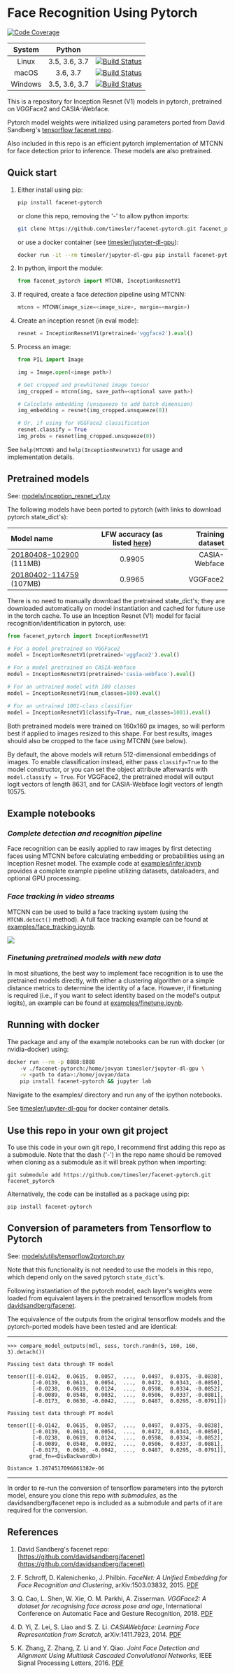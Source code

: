 # Face Recognition Using Pytorch 
[![Code Coverage](https://img.shields.io/codecov/c/github/timesler/facenet-pytorch.svg)](https://codecov.io/gh/timesler/facenet-pytorch)

| System | Python | |
| :---: | :---: | :---: |
| Linux | 3.5, 3.6, 3.7 | [![Build Status](https://travis-ci.com/timesler/facenet-pytorch.svg?branch=master)](https://travis-ci.com/timesler/facenet-pytorch) |
| macOS | 3.6, 3.7 | [![Build Status](https://travis-ci.com/timesler/facenet-pytorch.svg?branch=master)](https://travis-ci.com/timesler/facenet-pytorch) |
| Windows | 3.5, 3.6, 3.7 | [![Build Status](https://travis-ci.com/timesler/facenet-pytorch.svg?branch=master)](https://travis-ci.com/timesler/facenet-pytorch) |

This is a repository for Inception Resnet (V1) models in pytorch, pretrained on VGGFace2 and CASIA-Webface.

Pytorch model weights were initialized using parameters ported from David Sandberg's [tensorflow facenet repo](https://github.com/davidsandberg/facenet).

Also included in this repo is an efficient pytorch implementation of MTCNN for face detection prior to inference. These models are also pretrained.

## Quick start

1. Either install using pip:
    ```bash
    pip install facenet-pytorch
    ```
    or clone this repo, removing the '-' to allow python imports:
    ```bash
    git clone https://github.com/timesler/facenet-pytorch.git facenet_pytorch
    ```
    or use a docker container (see [timesler/jupyter-dl-gpu](https://github.com/timesler/docker-jupyter-dl-gpu)):
    ```bash
    docker run -it --rm timesler/jupyter-dl-gpu pip install facenet-pytorch && ipython
    ```
1. In python, import the module:
    ```python
    from facenet_pytorch import MTCNN, InceptionResnetV1
    ```
1. If required, create a face _detection_ pipeline using MTCNN:
    ```python
    mtcnn = MTCNN(image_size=<image_size>, margin=<margin>)
    ```
1. Create an inception resnet (in eval mode):
    ```python
    resnet = InceptionResnetV1(pretrained='vggface2').eval()
    ```
1. Process an image:
    ```python
    from PIL import Image
    
    img = Image.open(<image path>)

    # Get cropped and prewhitened image tensor
    img_cropped = mtcnn(img, save_path=<optional save path>)

    # Calculate embedding (unsqueeze to add batch dimension)
    img_embedding = resnet(img_cropped.unsqueeze(0))

    # Or, if using for VGGFace2 classification
    resnet.classify = True
    img_probs = resnet(img_cropped.unsqueeze(0))
    ```

See `help(MTCNN)` and `help(InceptionResnetV1)` for usage and implementation details.

## Pretrained models

See: [models/inception_resnet_v1.py](models/inception_resnet_v1.py)

The following models have been ported to pytorch (with links to download pytorch state_dict's):

|Model name|LFW accuracy (as listed [here](https://github.com/davidsandberg/facenet))|Training dataset|
| :- | :-: | -: |
|[20180408-102900](https://drive.google.com/uc?export=download&id=12DYdlLesBl3Kk51EtJsyPS8qA7fErWDX) (111MB)|0.9905|CASIA-Webface|
|[20180402-114759](https://drive.google.com/uc?export=download&id=1TDZVEBudGaEd5POR5X4ZsMvdsh1h68T1) (107MB)|0.9965|VGGFace2|

There is no need to manually download the pretrained state_dict's; they are downloaded automatically on model instantiation and cached for future use in the torch cache. To use an Inception Resnet (V1) model for facial recognition/identification in pytorch, use:

```python
from facenet_pytorch import InceptionResnetV1

# For a model pretrained on VGGFace2
model = InceptionResnetV1(pretrained='vggface2').eval()

# For a model pretrained on CASIA-Webface
model = InceptionResnetV1(pretrained='casia-webface').eval()

# For an untrained model with 100 classes
model = InceptionResnetV1(num_classes=100).eval()

# For an untrained 1001-class classifier
model = InceptionResnetV1(classify=True, num_classes=1001).eval()
```

Both pretrained models were trained on 160x160 px images, so will perform best if applied to images resized to this shape. For best results, images should also be cropped to the face using MTCNN (see below).

By default, the above models will return 512-dimensional embeddings of images. To enable classification instead, either pass `classify=True` to the model constructor, or you can set the object attribute afterwards with `model.classify = True`. For VGGFace2, the pretrained model will output logit vectors of length 8631, and for CASIA-Webface logit vectors of length 10575.

## Example notebooks

### *Complete detection and recognition pipeline*

Face recognition can be easily applied to raw images by first detecting faces using MTCNN before calculating embedding or probabilities using an Inception Resnet model. The example code at [examples/infer.ipynb](examples/infer.ipynb) provides a complete example pipeline utilizing datasets, dataloaders, and optional GPU processing.

### *Face tracking in video streams*

MTCNN can be used to build a face tracking system (using the `MTCNN.detect()` method). A full face tracking example can be found at [examples/face_tracking.ipynb](examples/face_tracking.ipynb).

![](examples/tracked.gif)

### *Finetuning pretrained models with new data*

In most situations, the best way to implement face recognition is to use the pretrained models directly, with either a clustering algorithm or a simple distance metrics to determine the identity of a face. However, if finetuning is required (i.e., if you want to select identity based on the model's output logits), an example can be found at [examples/finetune.ipynb](examples/finetune.ipynb).

## Running with docker

The package and any of the example notebooks can be run with docker (or nvidia-docker) using:

```bash
docker run --rm -p 8888:8888
    -v ./facenet-pytorch:/home/jovyan timesler/jupyter-dl-gpu \
    -v <path to data>:/home/jovyan/data
    pip install facenet-pytorch && jupyter lab 
```

Navigate to the examples/ directory and run any of the ipython notebooks.

See [timesler/jupyter-dl-gpu](https://github.com/timesler/docker-jupyter-dl-gpu) for docker container details.

## Use this repo in your own git project

To use this code in your own git repo, I recommend first adding this repo as a submodule. Note that the dash ('-') in the repo name should be removed when cloning as a submodule as it will break python when importing:

`git submodule add https://github.com/timesler/facenet-pytorch.git facenet_pytorch`

Alternatively, the code can be installed as a package using pip:

`pip install facenet-pytorch`

## Conversion of parameters from Tensorflow to Pytorch

See: [models/utils/tensorflow2pytorch.py](models/tensorflow2pytorch.py)

Note that this functionality is not needed to use the models in this repo, which depend only on the saved pytorch `state_dict`'s. 

Following instantiation of the pytorch model, each layer's weights were loaded from equivalent layers in the pretrained tensorflow models from [davidsandberg/facenet](https://github.com/davidsandberg/facenet).

The equivalence of the outputs from the original tensorflow models and the pytorch-ported models have been tested and are identical:

---
`>>> compare_model_outputs(mdl, sess, torch.randn(5, 160, 160, 3).detach())`
```
Passing test data through TF model

tensor([[-0.0142,  0.0615,  0.0057,  ...,  0.0497,  0.0375, -0.0838],
        [-0.0139,  0.0611,  0.0054,  ...,  0.0472,  0.0343, -0.0850],
        [-0.0238,  0.0619,  0.0124,  ...,  0.0598,  0.0334, -0.0852],
        [-0.0089,  0.0548,  0.0032,  ...,  0.0506,  0.0337, -0.0881],
        [-0.0173,  0.0630, -0.0042,  ...,  0.0487,  0.0295, -0.0791]])

Passing test data through PT model

tensor([[-0.0142,  0.0615,  0.0057,  ...,  0.0497,  0.0375, -0.0838],
        [-0.0139,  0.0611,  0.0054,  ...,  0.0472,  0.0343, -0.0850],
        [-0.0238,  0.0619,  0.0124,  ...,  0.0598,  0.0334, -0.0852],
        [-0.0089,  0.0548,  0.0032,  ...,  0.0506,  0.0337, -0.0881],
        [-0.0173,  0.0630, -0.0042,  ...,  0.0487,  0.0295, -0.0791]],
       grad_fn=<DivBackward0>)

Distance 1.2874517096861382e-06
```
---

In order to re-run the conversion of tensorflow parameters into the pytorch model, ensure you clone this repo _with submodules_, as the davidsandberg/facenet repo is included as a submodule and parts of it are required for the conversion.

## References

1. David Sandberg's facenet repo: [https://github.com/davidsandberg/facenet](https://github.com/davidsandberg/facenet)

1. F. Schroff, D. Kalenichenko, J. Philbin. _FaceNet: A Unified Embedding for Face Recognition and Clustering_, arXiv:1503.03832, 2015. [PDF](https://arxiv.org/pdf/1503.03832)

1. Q. Cao, L. Shen, W. Xie, O. M. Parkhi, A. Zisserman. _VGGFace2: A dataset for recognising face across pose and age_, International Conference on Automatic Face and Gesture Recognition, 2018. [PDF](http://www.robots.ox.ac.uk/~vgg/publications/2018/Cao18/cao18.pdf)

1. D. Yi, Z. Lei, S. Liao and S. Z. Li. _CASIAWebface: Learning Face Representation from Scratch_, arXiv:1411.7923, 2014. [PDF](https://arxiv.org/pdf/1411.7923)

1. K. Zhang, Z. Zhang, Z. Li and Y. Qiao. _Joint Face Detection and Alignment Using Multitask Cascaded Convolutional Networks_, IEEE Signal Processing Letters, 2016. [PDF](https://kpzhang93.github.io/MTCNN_face_detection_alignment/paper/spl.pdf)
